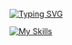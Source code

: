 [![Typing SVG](https://readme-typing-svg.herokuapp.com?font=Fira+Code&size=20&pause=1000&color=52EE00&repeat=false&width=435&lines=Diego+Vega+-+Software+Engineer)](https://git.io/typing-svg)

[![My Skills](https://skillicons.dev/icons?i=js,html,css,wasm)](https://skillicons.dev)
